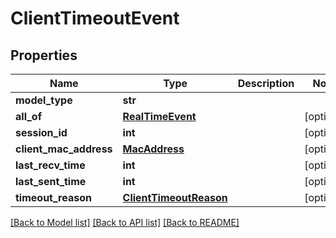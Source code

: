 # ClientTimeoutEvent

## Properties
Name | Type | Description | Notes
------------ | ------------- | ------------- | -------------
**model_type** | **str** |  | 
**all_of** | [**RealTimeEvent**](RealTimeEvent.md) |  | [optional] 
**session_id** | **int** |  | [optional] 
**client_mac_address** | [**MacAddress**](MacAddress.md) |  | [optional] 
**last_recv_time** | **int** |  | [optional] 
**last_sent_time** | **int** |  | [optional] 
**timeout_reason** | [**ClientTimeoutReason**](ClientTimeoutReason.md) |  | [optional] 

[[Back to Model list]](../README.md#documentation-for-models) [[Back to API list]](../README.md#documentation-for-api-endpoints) [[Back to README]](../README.md)

